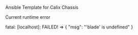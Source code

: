 Ansible Template for Calix Chassis

Current runtime error

fatal: [localhost]: FAILED! => {
    "msg": "'blade' is undefined"
}
